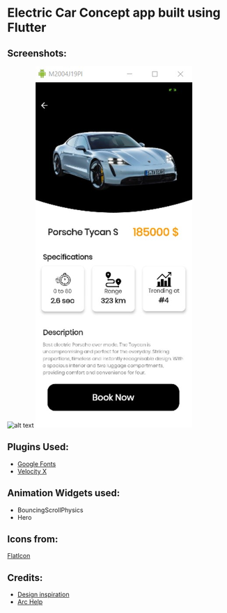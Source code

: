 # Electric Car Concept app built using Flutter

## Screenshots:

  ![alt text](https://github.com/nandha-kumar-hajari/Electric-Car-Concept-App-/blob/main/screenshots/home.jpg)   ![alt text](https://github.com/nandha-kumar-hajari/Electric-Car-Concept-App/blob/main/screenshots/detail.jpg)

## Plugins Used:

- [Google Fonts](https://pub.dev/packages/google_fonts)
- [Velocity X](https://pub.dev/packages/velocity_x)

## Animation Widgets used:

- BouncingScrollPhysics
- Hero

## Icons from:
[FlatIcon](https://www.flaticon.com)

## Credits:
 - [Design inspiration](https://dribbble.com/Ruhin)
 - [Arc Help](https://pub.dev/packages/velocity_x)
